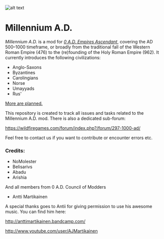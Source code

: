 
![alt text](https://github.com/stereotipo/millenniumad/blob/master/github/promo_github.png)

# Millennium A.D.

*Millennium A.D.* is a mod for [*0 A.D. Empires Ascendant*](https://play0ad.com/), covering the AD 500–1000 timeframe, or broadly from the traditional fall of the Western Roman Empire (476) to the (re)founding of the Holy Roman Empire (962). It currently introduces the following civilizations:
* Anglo-Saxons
* Byzantines
* Carolingians
* Norse
* Umayyads
* Rus'

[More are planned.](https://github.com/0ADMods/millenniumad/issues/2)

This repository is created to track all issues and tasks related to the Millennium A.D. mod.
There is also a dedicated sub-forum:

https://wildfiregames.com/forum/index.php?/forum/297-1000-ad/

Feel free to contact us if you want to contribute or encounter errors etc.

### Credits:
* NoMolester
* Belisarivs
* Abadu
* Arishia

And all members from 0 A.D. Council of Modders

* Antti Martikainen

A special thanks goes to Antii for giving permission to use his awesome music.
You can find him here:

http://anttimartikainen.bandcamp.com/

http://www.youtube.com/user/AJMartikainen


